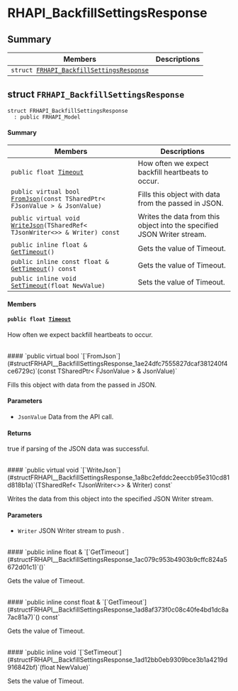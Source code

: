 # RHAPI_BackfillSettingsResponse <a id="group__RHAPI__BackfillSettingsResponse"></a>

## Summary

 Members                        | Descriptions                                
--------------------------------|---------------------------------------------
`struct `[`FRHAPI_BackfillSettingsResponse`](#structFRHAPI__BackfillSettingsResponse) | 

## struct `FRHAPI_BackfillSettingsResponse` <a id="structFRHAPI__BackfillSettingsResponse"></a>

```
struct FRHAPI_BackfillSettingsResponse
  : public FRHAPI_Model
```

#### Summary

 Members                        | Descriptions                                
--------------------------------|---------------------------------------------
`public float `[`Timeout`](#structFRHAPI__BackfillSettingsResponse_1abe93a6bdf962bab45bb4767a775b8849) | How often we expect backfill heartbeats to occur.
`public virtual bool `[`FromJson`](#structFRHAPI__BackfillSettingsResponse_1ae24dfc7555827dcaf381240f4ce6729c)`(const TSharedPtr< FJsonValue > & JsonValue)` | Fills this object with data from the passed in JSON.
`public virtual void `[`WriteJson`](#structFRHAPI__BackfillSettingsResponse_1a8bc2efddc2eeccb95e310cd81d818b1a)`(TSharedRef< TJsonWriter<>> & Writer) const` | Writes the data from this object into the specified JSON Writer stream.
`public inline float & `[`GetTimeout`](#structFRHAPI__BackfillSettingsResponse_1ac079c953b4903b9cffc824a5672d01c1)`()` | Gets the value of Timeout.
`public inline const float & `[`GetTimeout`](#structFRHAPI__BackfillSettingsResponse_1ad8af373f0c08c40fe4bd1dc8a7ac81a7)`() const` | Gets the value of Timeout.
`public inline void `[`SetTimeout`](#structFRHAPI__BackfillSettingsResponse_1ad12bb0eb9309bce3b1a4219d916842bf)`(float NewValue)` | Sets the value of Timeout.

#### Members

#### `public float `[`Timeout`](#structFRHAPI__BackfillSettingsResponse_1abe93a6bdf962bab45bb4767a775b8849) <a id="structFRHAPI__BackfillSettingsResponse_1abe93a6bdf962bab45bb4767a775b8849"></a>

How often we expect backfill heartbeats to occur.

<br>
#### `public virtual bool `[`FromJson`](#structFRHAPI__BackfillSettingsResponse_1ae24dfc7555827dcaf381240f4ce6729c)`(const TSharedPtr< FJsonValue > & JsonValue)` <a id="structFRHAPI__BackfillSettingsResponse_1ae24dfc7555827dcaf381240f4ce6729c"></a>

Fills this object with data from the passed in JSON.

#### Parameters
* `JsonValue` Data from the API call.

#### Returns
true if parsing of the JSON data was successful.

<br>
#### `public virtual void `[`WriteJson`](#structFRHAPI__BackfillSettingsResponse_1a8bc2efddc2eeccb95e310cd81d818b1a)`(TSharedRef< TJsonWriter<>> & Writer) const` <a id="structFRHAPI__BackfillSettingsResponse_1a8bc2efddc2eeccb95e310cd81d818b1a"></a>

Writes the data from this object into the specified JSON Writer stream.

#### Parameters
* `Writer` JSON Writer stream to push .

<br>
#### `public inline float & `[`GetTimeout`](#structFRHAPI__BackfillSettingsResponse_1ac079c953b4903b9cffc824a5672d01c1)`()` <a id="structFRHAPI__BackfillSettingsResponse_1ac079c953b4903b9cffc824a5672d01c1"></a>

Gets the value of Timeout.

<br>
#### `public inline const float & `[`GetTimeout`](#structFRHAPI__BackfillSettingsResponse_1ad8af373f0c08c40fe4bd1dc8a7ac81a7)`() const` <a id="structFRHAPI__BackfillSettingsResponse_1ad8af373f0c08c40fe4bd1dc8a7ac81a7"></a>

Gets the value of Timeout.

<br>
#### `public inline void `[`SetTimeout`](#structFRHAPI__BackfillSettingsResponse_1ad12bb0eb9309bce3b1a4219d916842bf)`(float NewValue)` <a id="structFRHAPI__BackfillSettingsResponse_1ad12bb0eb9309bce3b1a4219d916842bf"></a>

Sets the value of Timeout.

<br>
